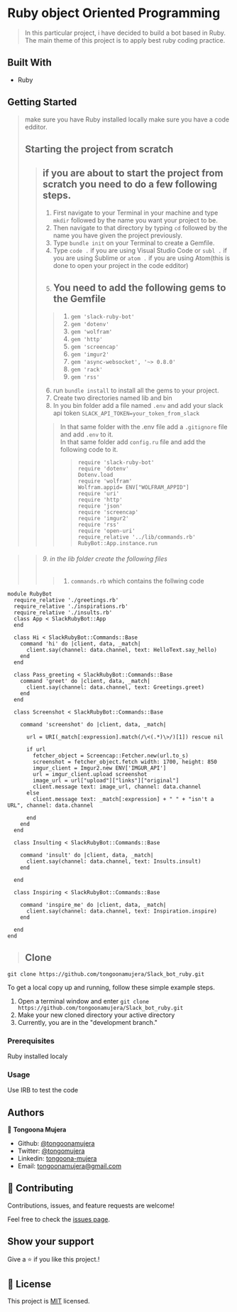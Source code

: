 # Ruby object Oriented Programming

> In this particular project, i have decided to build a bot based in Ruby. The main theme of this project is to apply best ruby coding practice.
## Built With

- Ruby

## Getting Started
> make sure you have Ruby installed locally
> make sure you have a code edditor.
> ## Starting the project from scratch 
> > ## if you are about to start the project from scratch you need to do a few following steps.
> > 1. First navigate to your Terminal in your machine and type ```mkdir``` followed by the name you want your project to be.
> > 2. Then navigate to that directory by typing ```cd``` followed by the name you have given the project previously.
> > 3. Type ```bundle init``` on your Terminal to create a Gemfile.
> > 4. Type ```code .``` if you are using Visual Studio Code or ```subl .``` if you are using Sublime  or ```atom .``` if you are using Atom(this is done to open your project in the code edditor)
> > 5. ## You need to add the following gems to the Gemfile
>>> 1. ```gem 'slack-ruby-bot'```
>>> 2. ```gem 'dotenv'```
>>> 3. ```gem 'wolfram'```
>>> 4. ```gem 'http'```
>>> 5. ```gem 'screencap'```
>>> 6. ```gem 'imgur2'```
>>> 7. ```gem 'async-websocket', '~> 0.8.0'```
>>> 8. ```gem 'rack'```
>>> 9. ```gem 'rss'```
>> 6. run ```bundle install``` to install all the gems to your project.
>> 7. Create two directories named lib and bin
>> 8. In you bin folder add a file named ```.env``` and add your slack api token ```SLACK_API_TOKEN=your_token_from_slack```
>>> In that same folder with the .env file add a ```.gitignore``` file and add ```.env``` to it. <br>
>>> In that same folder add ``config.ru`` file and add the following code to it. <br>
>>> > ``require 'slack-ruby-bot'`` <br>
>>> > ``require 'dotenv'`` <br>
>>> > ``Dotenv.load`` <br>
>>> > ``require 'wolfram'`` <br>
>>> > ``Wolfram.appid= ENV["WOLFRAM_APPID"]`` <br>
>>> > ``require 'uri'`` <br>
>>> > ``require 'http'`` <br>
>>> > ``require 'json'`` <br>
>>> > ``require 'screencap'`` <br>
>>> > ``require 'imgur2'`` <br>
>>> > ``require 'rss'`` <br>
>>> > ``require 'open-uri'`` <br>
>>> > ``require_relative '../lib/commands.rb'`` <br>
>>> > ``RubyBot::App.instance.run`` <br>

>>###### 9. in the lib folder create the following files
>>>1. `commands.rb` which contains the follwing code <br>
```
module RubyBot
  require_relative './greetings.rb'
  require_relative './inspirations.rb'
  require_relative './insults.rb'
  class App < SlackRubyBot::App
  end

  class Hi < SlackRubyBot::Commands::Base
    command 'hi' do |client, data, _match|
      client.say(channel: data.channel, text: HelloText.say_hello)
    end
  end

  class Pass_greeting < SlackRubyBot::Commands::Base
    command 'greet' do |client, data, _match|
      client.say(channel: data.channel, text: Greetings.greet)
    end
  end

  class Screenshot < SlackRubyBot::Commands::Base

    command 'screenshot' do |client, data, _match|
      
      url = URI(_match[:expression].match(/\<(.*)\>/)[1]) rescue nil

      if url
        fetcher_object = Screencap::Fetcher.new(url.to_s)
        screenshot = fetcher_object.fetch width: 1700, height: 850
        imgur_client = Imgur2.new ENV['IMGUR_API']
        url = imgur_client.upload screenshot
        image_url = url["upload"]["links"]["original"]
        client.message text: image_url, channel: data.channel
      else
        client.message text: _match[:expression] + " " + "isn't a URL", channel: data.channel

      end
    end
  end

  class Insulting < SlackRubyBot::Commands::Base

    command 'insult' do |client, data, _match|
      client.say(channel: data.channel, text: Insults.insult)
    end

  end

  class Inspiring < SlackRubyBot::Commands::Base

    command 'inspire_me' do |client, data, _match|
      client.say(channel: data.channel, text: Inspiration.inspire)
    end

  end
end
```

>## Clone
```git
git clone https://github.com/tongoonamujera/Slack_bot_ruby.git
```

To get a local copy up and running, follow these simple example steps.


1. Open a terminal window and enter `git clone https://github.com/tongoonamujera/Slack_bot_ruby.git`
2. Make your new cloned directory your active directory
3. Currently, you are in the "development branch."

### Prerequisites

Ruby installed localy

### Usage

Use IRB to test the code

## Authors
👤 **Tongoona Mujera**

- Github: [@tongoonamujera](https://github.com/tongoonamujera)
- Twitter: [@tongomujera](https://twitter.com/tongomujera)
- Linkedin: [tongoona-mujera](https://www.linkedin.com/in/tongoona-mujera-125604162/)
- Email:  tongoonamujera@gmail.com

## 🤝 Contributing

Contributions, issues, and feature requests are welcome!

Feel free to check the [issues page](../../issues/).

## Show your support

Give a ⭐️ if you like this project.!

## 📝 License

This project is [MIT](./MIT.md) licensed.